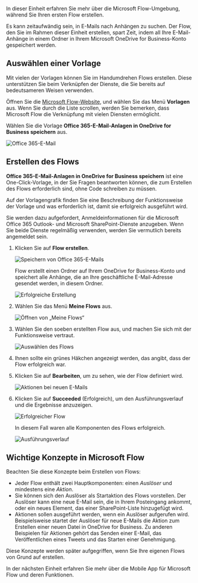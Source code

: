 In dieser Einheit erfahren Sie mehr über die Microsoft Flow-Umgebung, während Sie Ihren ersten Flow erstellen.

Es kann zeitaufwändig sein, in E-Mails nach Anhängen zu suchen. Der Flow, den Sie im Rahmen dieser Einheit erstellen, spart Zeit, indem all Ihre E-Mail-Anhänge in einem Ordner in Ihrem Microsoft OneDrive for Business-Konto gespeichert werden.

## <a name="choose-a-template"></a>Auswählen einer Vorlage
Mit vielen der Vorlagen können Sie im Handumdrehen Flows erstellen. Diese unterstützen Sie beim Verknüpfen der Dienste, die Sie bereits auf bedeutsameren Weisen verwenden.

Öffnen Sie die [Microsoft Flow-Website](https://ms.flow.microsoft.com), und wählen Sie das Menü **Vorlagen** aus. Wenn Sie durch die Liste scrollen, werden Sie bemerken, dass Microsoft Flow die Verknüpfung mit vielen Diensten ermöglicht.

Wählen Sie die Vorlage **Office 365-E-Mail-Anlagen in OneDrive for Business speichern** aus.

![Office 365-E-Mail](../media/office-365-email.png)

## <a name="create-the-flow"></a>Erstellen des Flows
**Office 365-E-Mail-Anlagen in OneDrive for Business speichern** ist eine One-Click-Vorlage, in der Sie Fragen beantworten können, die zum Erstellen des Flows erforderlich sind, ohne Code schreiben zu müssen.

Auf der Vorlagengrafik finden Sie eine Beschreibung der Funktionsweise der Vorlage und was erforderlich ist, damit sie erfolgreich ausgeführt wird.

Sie werden dazu aufgefordert, Anmeldeinformationen für die Microsoft Office 365 Outlook- und Microsoft SharePoint-Dienste anzugeben. Wenn Sie beide Dienste regelmäßig verwenden, werden Sie vermutlich bereits angemeldet sein.

1. Klicken Sie auf **Flow erstellen**.

    ![Speichern von Office 365-E-Mails](../media/save-flow-office-description.png)

    Flow erstellt einen Ordner auf Ihrem OneDrive for Business-Konto und speichert alle Anhänge, die an Ihre geschäftliche E-Mail-Adresse gesendet werden, in diesem Ordner.

    ![Erfolgreiche Erstellung](../media/create-successful.png)

2. Wählen Sie das Menü **Meine Flows** aus.

    ![Öffnen von „Meine Flows“](../media/click-my-flows.png)

3. Wählen Sie den soeben erstellten Flow aus, und machen Sie sich mit der Funktionsweise vertraut.

    ![Auswählen des Flows](../media/click-the-flow.png)

4. Ihnen sollte ein grünes Häkchen angezeigt werden, das angibt, dass der Flow erfolgreich war. 
5. Klicken Sie auf **Bearbeiten**, um zu sehen, wie der Flow definiert wird.

    ![Aktionen bei neuen E-Mails](../media/trigger-or-action.png) 
 
6. Klicken Sie auf **Succeeded** (Erfolgreich), um den Ausführungsverlauf und die Ergebnisse anzuzeigen.

    ![Erfolgreicher Flow](../media/flow-successful.png)

    In diesem Fall waren alle Komponenten des Flows erfolgreich. 

    ![Ausführungsverlauf](../media/run-history.png)

## <a name="important-concepts-in-microsoft-flow"></a>Wichtige Konzepte in Microsoft Flow
Beachten Sie diese Konzepte beim Erstellen von Flows: 

- Jeder Flow enthält zwei Hauptkomponenten: einen *Auslöser* und mindestens eine *Aktion*.
- Sie können sich den Auslöser als Startaktion des Flows vorstellen. Der Auslöser kann eine neue E-Mail sein, die in Ihrem Posteingang ankommt, oder ein neues Element, das einer SharePoint-Liste hinzugefügt wird.
- Aktionen sollen ausgeführt werden, wenn ein Auslöser aufgerufen wird. Beispielsweise startet der Auslöser für neue E-Mails die Aktion zum Erstellen einer neuen Datei in OneDrive for Business. Zu anderen Beispielen für Aktionen gehört das Senden einer E-Mail, das Veröffentlichen eines Tweets und das Starten einer Genehmigung.

Diese Konzepte werden später aufgegriffen, wenn Sie Ihre eigenen Flows von Grund auf erstellen. 

In der nächsten Einheit erfahren Sie mehr über die Mobile App für Microsoft Flow und deren Funktionen. 

